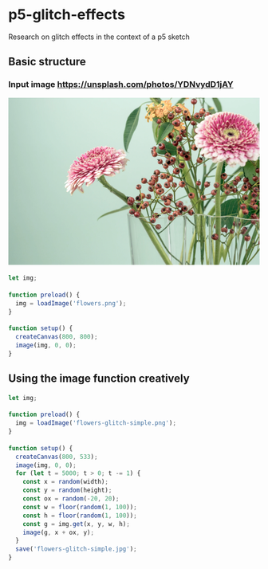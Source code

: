 # p5-glitch-effects
Research on glitch effects in the context of a p5 sketch 

## Basic structure

### Input image https://unsplash.com/photos/YDNvydD1jAY
![flowers](flowers.png)

```javascript
let img;

function preload() {
  img = loadImage('flowers.png');
}

function setup() {
  createCanvas(800, 800);
  image(img, 0, 0);
}
```

## Using the image function creatively
```javascript
let img;

function preload() {
  img = loadImage('flowers-glitch-simple.png');
}

function setup() {
  createCanvas(800, 533);
  image(img, 0, 0);
  for (let t = 5000; t > 0; t -= 1) {
    const x = random(width);
    const y = random(height);
    const ox = random(-20, 20);
    const w = floor(random(1, 100));
    const h = floor(random(1, 100));
    const g = img.get(x, y, w, h);
    image(g, x + ox, y);
  }
  save('flowers-glitch-simple.jpg');
}
```
